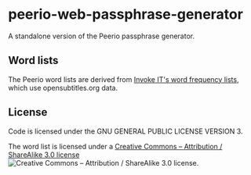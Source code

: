 # peerio-web-passphrase-generator

A standalone version of the Peerio passphrase generator. 

## Word lists

The Peerio word lists are derived from [Invoke IT's word frequency lists](https://invokeit.wordpress.com/frequency-word-lists/), which use opensubtitles.org data.

## License 

Code is licensed under the GNU GENERAL PUBLIC LICENSE VERSION 3.

The word list is licensed under a [Creative Commons – Attribution / ShareAlike 3.0 license](http://creativecommons.org/licenses/by-sa/3.0/) ![Creative Commons – Attribution / ShareAlike 3.0 license](https://i.creativecommons.org/l/by-sa/3.0/80x15.png). 
